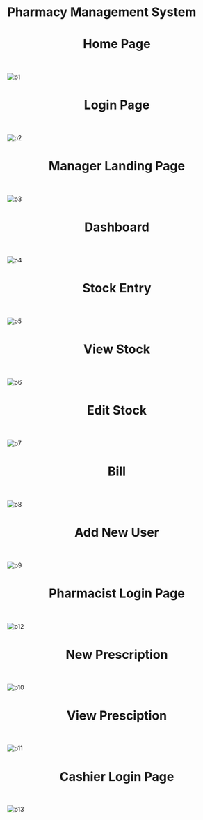 # Pharmacy Management System

<h1 align="center" > Home Page</h1>
<br/>

![p1](https://user-images.githubusercontent.com/58075494/123447873-f2ad1580-d5f7-11eb-9743-0e603a713b32.png)

<h1 align="center" > Login Page</h1>
<br/>

![p2](https://user-images.githubusercontent.com/58075494/123448027-1b350f80-d5f8-11eb-91e5-ebb0dcb03f3b.png)

<h1 align="center" > Manager Landing Page</h1>
<br/>

![p3](https://user-images.githubusercontent.com/58075494/123448061-25570e00-d5f8-11eb-8735-2e6247e7390d.png)

<h1 align="center" > Dashboard</h1>
<br/>

![p4](https://user-images.githubusercontent.com/58075494/123448104-2e47df80-d5f8-11eb-92ab-944a55bde0bc.png)

<h1 align="center" > Stock Entry</h1>
<br/>

![p5](https://user-images.githubusercontent.com/58075494/123448133-36078400-d5f8-11eb-8eaa-47be21cb9f16.png)

<h1 align="center" > View Stock</h1>
<br/>

![p6](https://user-images.githubusercontent.com/58075494/123448158-3d2e9200-d5f8-11eb-9b85-becb97365c35.png)

<h1 align="center" > Edit Stock</h1>
<br/>

![p7](https://user-images.githubusercontent.com/58075494/123448194-47509080-d5f8-11eb-8156-9caf38207245.png)

<h1 align="center" > Bill</h1>
<br/>

![p8](https://user-images.githubusercontent.com/58075494/123448249-55061600-d5f8-11eb-9f95-efd0b0872ade.png)

<h1 align="center" > Add New User</h1>
<br/>

![p9](https://user-images.githubusercontent.com/58075494/123448286-62230500-d5f8-11eb-96cc-e9ad76650e48.png)

<h1 align="center" > Pharmacist Login Page</h1>
<br/>

![p12](https://user-images.githubusercontent.com/58075494/123449026-eaa1a580-d5f8-11eb-8ee9-41d7b7e62bf0.png)


<h1 align="center" > New Prescription</h1>
<br/>

![p10](https://user-images.githubusercontent.com/58075494/123448403-7ebf3d00-d5f8-11eb-858a-e60f6cd12984.png)

<h1 align="center" > View Presciption</h1>
<br/>

![p11](https://user-images.githubusercontent.com/58075494/123448448-8c74c280-d5f8-11eb-9731-06a1008cb453.png)

<h1 align="center" > Cashier Login Page</h1>
<br/>

![p13](https://user-images.githubusercontent.com/58075494/123449083-f8572b00-d5f8-11eb-88a7-e41d4c68c66b.png)


